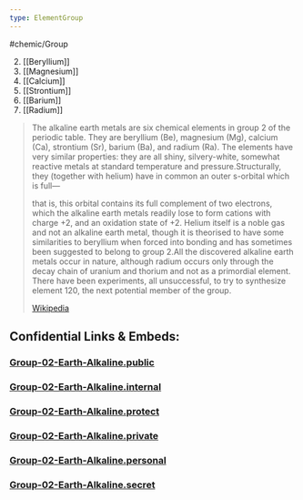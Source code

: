 ```yaml
---
type: ElementGroup
---
```

#chemic/Group 

2) [[Beryllium]]
3) [[Magnesium]]
4) [[Calcium]]
5) [[Strontium]]
6) [[Barium]]
7) [[Radium]]


> The alkaline earth metals are six chemical elements in group 2 of the periodic table. They are beryllium (Be), magnesium (Mg), calcium (Ca), strontium (Sr), barium (Ba), and radium (Ra). The elements have very similar properties: they are all shiny, silvery-white, somewhat reactive metals at standard temperature and pressure.Structurally, they (together with helium) have in common an outer s-orbital which is full—
>
> that is, this orbital contains its full complement of two electrons, which the alkaline earth metals readily lose to form cations with charge +2, and an oxidation state of +2. Helium itself is a noble gas and not an alkaline earth metal, though it is theorised to have some similarities to beryllium when forced into bonding and has sometimes been suggested to belong to group 2.All the discovered alkaline earth metals occur in nature, although radium occurs only through the decay chain of uranium and thorium and not as a primordial element. There have been experiments, all unsuccessful, to try to synthesize element 120, the next potential member of the group.
>
> [Wikipedia](https://en.wikipedia.org/wiki/Alkaline%20earth%20metal)
 


## Confidential Links & Embeds: 

### [Group-02-Earth-Alkaline.public](/_public\chemic\chemic~Elements/Group-02-Earth-Alkaline.public.md) 

### [Group-02-Earth-Alkaline.internal](/_internal\chemic\chemic~Elements/Group-02-Earth-Alkaline.internal.md) 

### [Group-02-Earth-Alkaline.protect](/_protect\chemic\chemic~Elements/Group-02-Earth-Alkaline.protect.md) 

### [Group-02-Earth-Alkaline.private](/_private\chemic\chemic~Elements/Group-02-Earth-Alkaline.private.md) 

### [Group-02-Earth-Alkaline.personal](/_personal\chemic\chemic~Elements/Group-02-Earth-Alkaline.personal.md) 

### [Group-02-Earth-Alkaline.secret](/_secret\chemic\chemic~Elements/Group-02-Earth-Alkaline.secret.md)


